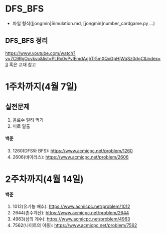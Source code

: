 # DFS_BFS

- 파일 형식([jongmin]Simulation.md, [jongmin]number_cardgame.py ...)

## DFS_BFS 정리
https://www.youtube.com/watch?v=7C9RgOcvkvo&list=PLRx0vPvlEmdAghTr5mXQxGpHjWqSz0dgC&index=3
혹은 교재 참고

# 1주차까지(4월 7일)

## 실전문제
1. 음료수 얼려 먹기
2. 미로 탈출
#### 백준
3. 1260(DFS와 BFS): https://www.acmicpc.net/problem/1260
4. 2606(바이러스): https://www.acmicpc.net/problem/2606

# 2주차까지(4월 14일)
#### 백준
1. 1012(유기농 배추): https://www.acmicpc.net/problem/1012
2. 2644(촌수계산): https://www.acmicpc.net/problem/2644
3. 4963(섬의 개수): https://www.acmicpc.net/problem/4963
4. 7562(나이트의 이동): https://www.acmicpc.net/problem/7562
